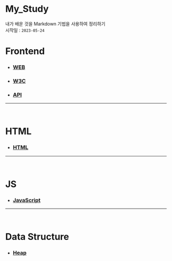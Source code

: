 # My_Study

내가 배운 것을 Markdown 기법을 사용하여 정리하기<br>
시작일 : `2023-05-24`

# Frontend

- ### [WEB](https://github.com/rudgns1104/My_Study/blob/main/Front/WEB.md)

- ### [W3C](https://github.com/rudgns1104/My_Study/blob/main/Front/W3C.md)

- ### [API](https://github.com/rudgns1104/My_Study/blob/main/Front/API.md)

---

<br>

# HTML

- ### [HTML](https://github.com/rudgns1104/My_Study/blob/main/HTML/HTML.md)

---

<br>

# JS

- ### [JavaScript](https://github.com/rudgns1104/My_Study/blob/main/JS/JavaScript.md)

---

<br>

# Data Structure

- ### [Heap](https://github.com/rudgns1104/My_Study/blob/main/Data%20Structure/Heap.md)
